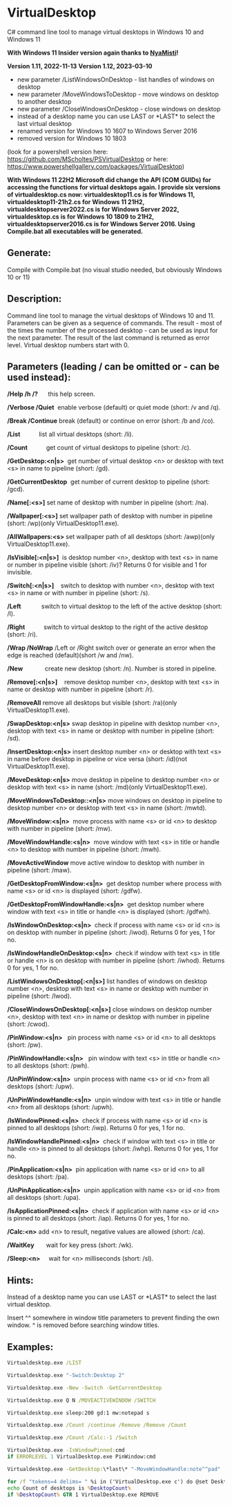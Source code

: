 # VirtualDesktop
C# command line tool to manage virtual desktops in Windows 10 and Windows 11

**With Windows 11 Insider version again thanks to [NyaMisti](https://github.com/NyaMisty)!**

**Version 1.11, 2022-11-13**
**Version 1.12, 2023-03-10**
- new parameter /ListWindowsOnDesktop - list handles of windows on desktop
- new parameter /MoveWindowsToDesktop - move windows on desktop to another desktop
- new parameter /CloseWindowsOnDesktop -  close windows on desktop
- instead of a desktop name you can use LAST or \*LAST\* to select the last virtual desktop
- renamed version for Windows 10 1607 to Windows Server 2016
- removed version for Windows 10 1803

(look for a powershell version here: https://github.com/MScholtes/PSVirtualDesktop or here: https://www.powershellgallery.com/packages/VirtualDesktop)

**With Windows 11 22H2 Microsoft did change the API (COM GUIDs) for accessing the functions for virtual desktops again. I provide six versions of virtualdesktop.cs now: virtualdesktop11.cs is for Windows 11, virtualdesktop11-21h2.cs for Windows 11 21H2, virtualdesktopserver2022.cs is for Windows Server 2022, virtualdesktop.cs is for Windows 10 1809 to 21H2, virtualdesktopserver2016.cs is for Windows Server 2016. Using Compile.bat all executables will be generated.**

## Generate:
Compile with Compile.bat (no visual studio needed, but obviously Windows 10 or 11)

## Description:
Command line tool to manage the virtual desktops of Windows 10 and 11.
Parameters can be given as a sequence of commands. The result - most of the times the number of the processed desktop - can be used as input for the next parameter. The result of the last command is returned as error level.
Virtual desktop numbers start with 0.

## Parameters (leading / can be omitted or - can be used instead):
**/Help /h /?**      this help screen.

**/Verbose /Quiet**  enable verbose (default) or quiet mode (short: /v and /q).

**/Break /Continue** break (default) or continue on error (short: /b and /co).

**/List**            list all virtual desktops (short: /li).

**/Count**           get count of virtual desktops to pipeline (short: /c).

**/GetDesktop:&lt;n|s&gt;**  get number of virtual desktop &lt;n&gt; or desktop with text &lt;s&gt; in name to pipeline (short: /gd).

**/GetCurrentDesktop**  get number of current desktop to pipeline (short: /gcd).

**/Name[:&lt;s&gt;]**      set name of desktop with number in pipeline (short: /na).

**/Wallpaper[:&lt;s&gt;]**  set wallpaper path of desktop with number in pipeline (short: /wp)(only VirtualDesktop11.exe).

**/AllWallpapers:&lt;s&gt;**  set wallpaper path of all desktops (short: /awp)(only VirtualDesktop11.exe).

**/IsVisible[:&lt;n|s&gt;]**  is desktop number &lt;n&gt;, desktop with text &lt;s&gt; in name or number in pipeline visible (short: /iv)? Returns 0 for visible and 1 for invisible.

**/Switch[:&lt;n|s&gt;]**    switch to desktop with number &lt;n&gt;, desktop with text &lt;s&gt; in name or with number in pipeline (short: /s).

**/Left**            switch to virtual desktop to the left of the active desktop (short: /l).

**/Right**           switch to virtual desktop to the right of the active desktop (short: /ri).

**/Wrap /NoWrap**    /Left or /Right switch over or generate an error when the edge is reached (default)(short /w and /nw).

**/New**             create new desktop (short: /n). Number is stored in pipeline.

**/Remove[:&lt;n|s&gt;]**    remove desktop number &lt;n&gt;, desktop with text &lt;s&gt; in name or desktop with number in pipeline (short: /r).

**/RemoveAll**       remove all desktops but visible (short: /ra)(only VirtualDesktop11.exe).

**/SwapDesktop:&lt;n|s&gt;**  swap desktop in pipeline with desktop number &lt;n&gt;, desktop with text &lt;s&gt; in name or desktop with number in pipeline (short: /sd).

**/InsertDesktop:&lt;n|s&gt;**  insert desktop number &lt;n&gt; or desktop with text &lt;s&gt; in name before desktop in pipeline or vice versa (short: /id)(not VirtualDesktop11.exe).

**/MoveDesktop:&lt;n|s&gt;**  move desktop in pipeline to desktop number &lt;n&gt; or desktop with text &lt;s&gt; in name (short: /md)(only VirtualDesktop11.exe).

**/MoveWindowsToDesktop::&lt;n|s&gt;**  move windows on desktop in pipeline to desktop number &lt;n&gt; or desktop with text &lt;s&gt; in name (short: /mwtd).

**/MoveWindow:&lt;s|n&gt;**  move process with name &lt;s&gt; or id &lt;n&gt; to desktop with number in pipeline (short: /mw).

**/MoveWindowHandle:&lt;s|n&gt;**  move window with text &lt;s&gt; in title or handle &lt;n&gt; to desktop with number in pipeline (short: /mwh).

**/MoveActiveWindow**  move active window to desktop with number in pipeline (short: /maw).

**/GetDesktopFromWindow:&lt;s|n&gt;**  get desktop number where process with name &lt;s&gt; or id &lt;n&gt; is displayed (short: /gdfw).

**/GetDesktopFromWindowHandle:&lt;s|n&gt;**  get desktop number where window with text &lt;s&gt; in title or handle &lt;n&gt; is displayed (short: /gdfwh).

**/IsWindowOnDesktop:&lt;s|n&gt;**  check if process with name &lt;s&gt; or id &lt;n&gt; is on desktop with number in pipeline (short: /iwod). Returns 0 for yes, 1 for no.

**/IsWindowHandleOnDesktop:&lt;s|n&gt;**  check if window with text &lt;s&gt; in title or handle &lt;n&gt; is on desktop with number in pipeline (short: /iwhod). Returns 0 for yes, 1 for no.

**/ListWindowsOnDesktop[:&lt;n|s&gt;]**  list handles of windows on desktop number &lt;n&gt;, desktop with text &lt;s&gt; in name or desktop with number in pipeline (short: /lwod).

**/CloseWindowsOnDesktop[:&lt;n|s&gt;]**  close windows on desktop number &lt;n&gt;, desktop with text &lt;n&gt; in name or desktop with number in pipeline (short: /cwod).

**/PinWindow:&lt;s|n&gt;**   pin process with name &lt;s&gt; or id &lt;n&gt; to all desktops (short: /pw).

**/PinWindowHandle:&lt;s|n&gt;**   pin window with text &lt;s&gt; in title or handle &lt;n&gt; to all desktops (short: /pwh).

**/UnPinWindow:&lt;s|n&gt;**  unpin process with name &lt;s&gt; or id &lt;n&gt; from all desktops (short: /upw).

**/UnPinWindowHandle:&lt;s|n&gt;**  unpin window with text &lt;s&gt; in title or handle &lt;n&gt; from all desktops (short: /upwh).

**/IsWindowPinned:&lt;s|n&gt;**  check if process with name &lt;s&gt; or id &lt;n&gt; is pinned to all desktops (short: /iwp). Returns 0 for yes, 1 for no.

**/IsWindowHandlePinned:&lt;s|n&gt;**  check if window with text &lt;s&gt; in title or handle &lt;n&gt; is pinned to all desktops (short: /iwhp). Returns 0 for yes, 1 for no.

**/PinApplication:&lt;s|n&gt;**  pin application with name &lt;s&gt; or id &lt;n&gt; to all desktops (short: /pa).

**/UnPinApplication:&lt;s|n&gt;**  unpin application with name &lt;s&gt; or id &lt;n&gt; from all desktops (short: /upa).

**/IsApplicationPinned:&lt;s|n&gt;**  check if application with name &lt;s&gt; or id &lt;n&gt; is pinned to all desktops (short: /iap). Returns 0 for yes, 1 for no.

**/Calc:&lt;n&gt;**        add &lt;n&gt; to result, negative values are allowed (short: /ca).

**/WaitKey**       wait for key press (short: /wk).

**/Sleep:&lt;n&gt;**     wait for &lt;n&gt; milliseconds (short: /sl).

## Hints:
Instead of a desktop name you can use LAST or \*LAST\* to select the last virtual desktop.

Insert ^^ somewhere in window title parameters to prevent finding the own window. ^ is removed before searching window titles.

## Examples:
```bat
Virtualdesktop.exe /LIST

Virtualdesktop.exe "-Switch:Desktop 2"

Virtualdesktop.exe -New -Switch -GetCurrentDesktop

Virtualdesktop.exe Q N /MOVEACTIVEWINDOW /SWITCH

Virtualdesktop.exe sleep:200 gd:1 mw:notepad s

Virtualdesktop.exe /Count /continue /Remove /Remove /Count

Virtualdesktop.exe /Count /Calc:-1 /Switch

VirtualDesktop.exe -IsWindowPinned:cmd
if ERRORLEVEL 1 VirtualDesktop.exe PinWindow:cmd

Virtualdesktop.exe -GetDesktop:\*last\* "-MoveWindowHandle:note^^pad"

for /f "tokens=4 delims= " %i in ('VirtualDesktop.exe c') do @set DesktopCount=%i
echo Count of desktops is %DesktopCount%
if %DesktopCount% GTR 1 VirtualDesktop.exe REMOVE
```
